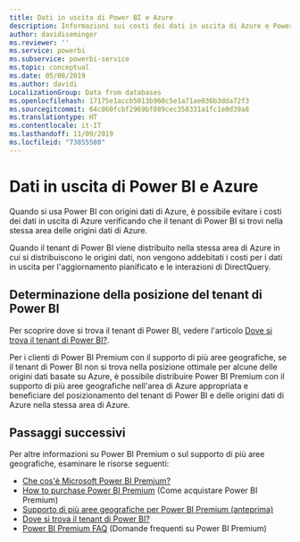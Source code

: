 ```yaml
---
title: Dati in uscita di Power BI e Azure
description: Informazioni sui costi dei dati in uscita di Azure e Power BI in base alla posizione del tenant e Power BI Premium
author: davidiseminger
ms.reviewer: ''
ms.service: powerbi
ms.subservice: powerbi-service
ms.topic: conceptual
ms.date: 05/08/2019
ms.author: davidi
LocalizationGroup: Data from databases
ms.openlocfilehash: 17175e1accb5013b960c5e1a71ae036b3dda72f3
ms.sourcegitcommit: 64c860fcbf2969bf089cec358331a1fc1e0d39a8
ms.translationtype: HT
ms.contentlocale: it-IT
ms.lasthandoff: 11/09/2019
ms.locfileid: "73855580"
---
```

# <a name="power-bi-and-azure-egress"></a>Dati in uscita di Power BI e Azure

Quando si usa Power BI con origini dati di Azure, è possibile evitare i costi dei dati in uscita di Azure verificando che il tenant di Power BI si trovi nella stessa area delle origini dati di Azure.

Quando il tenant di Power BI viene distribuito nella stessa area di Azure in cui si distribuiscono le origini dati, non vengono addebitati i costi per i dati in uscita per l'aggiornamento pianificato e le interazioni di DirectQuery. 

## <a name="determining-where-your-power-bi-tenant-is-located"></a>Determinazione della posizione del tenant di Power BI

Per scoprire dove si trova il tenant di Power BI, vedere l'articolo [Dove si trova il tenant di Power BI?](service-admin-where-is-my-tenant-located.md).

Per i clienti di Power BI Premium con il supporto di più aree geografiche, se il tenant di Power BI non si trova nella posizione ottimale per alcune delle origini dati basate su Azure, è possibile distribuire Power BI Premium con il supporto di più aree geografiche nell'area di Azure appropriata e beneficiare del posizionamento del tenant di Power BI e delle origini dati di Azure nella stessa area di Azure.

## <a name="next-steps"></a>Passaggi successivi

Per altre informazioni su Power BI Premium o sul supporto di più aree geografiche, esaminare le risorse seguenti:

* [Che cos'è Microsoft Power BI Premium?](service-premium-what-is.md)
* [How to purchase Power BI Premium](service-admin-premium-purchase.md) (Come acquistare Power BI Premium)
* [Supporto di più aree geografiche per Power BI Premium (anteprima)](service-admin-premium-multi-geo.md)
* [Dove si trova il tenant di Power BI?](service-admin-where-is-my-tenant-located.md)
* [Power BI Premium FAQ](service-premium-faq.md) (Domande frequenti su Power BI Premium)



